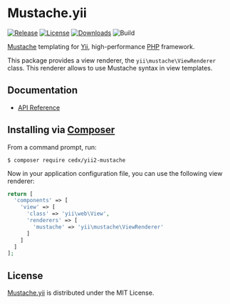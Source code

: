 # Mustache.yii
[![Release](http://img.shields.io/packagist/v/cedx/yii2-mustache.svg)](https://packagist.org/packages/cedx/yii2-mustache) [![License](http://img.shields.io/packagist/l/cedx/yii2-mustache.svg)](http://dev.belin.io/mustache.yii/src/master/LICENSE.txt) [![Downloads](http://img.shields.io/packagist/dt/cedx/yii2-mustache.svg)](https://packagist.org/packages/cedx/yii2-mustache) ![Build](https://img.shields.io/codeship/fc8e1cd0-bc21-0132-257d-7ab97aac1fb6.svg)

[Mustache](http://mustache.github.io) templating for [Yii](http://www.yiiframework.com), high-performance [PHP](https://php.net) framework.

This package provides a view renderer, the `yii\mustache\ViewRenderer` class. This renderer allows to use Mustache syntax in view templates.

## Documentation
- [API Reference](http://api.belin.io/mustache.yii)

## Installing via [Composer](https://getcomposer.org)
From a command prompt, run:

```shell
$ composer require cedx/yii2-mustache
```

Now in your application configuration file, you can use the following view renderer:

```php
return [
  'components' => [
    'view' => [
      'class' => 'yii\web\View',
      'renderers' => [
        'mustache' => 'yii\mustache\ViewRenderer'
      ]
    ]
  ]
];
```

## License
[Mustache.yii](https://packagist.org/packages/cedx/yii2-mustache) is distributed under the MIT License.
